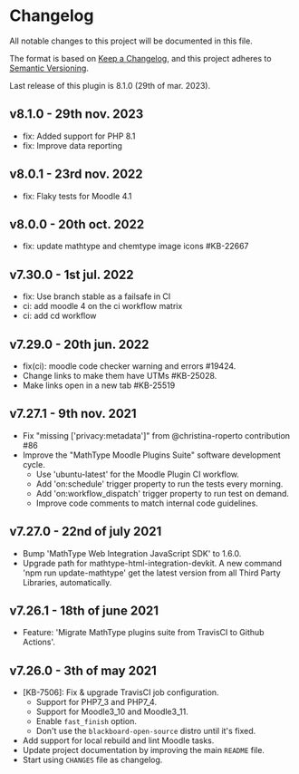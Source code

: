 # Changelog

All notable changes to this project will be documented in this file.

The format is based on [Keep a Changelog](https://keepachangelog.com/en/1.0.0/),
and this project adheres to [Semantic Versioning](https://semver.org/spec/v2.0.0.html).

Last release of this plugin is 8.1.0 (29th of mar. 2023).

## v8.1.0 - 29th nov. 2023
- fix: Added support for PHP 8.1
- fix: Improve data reporting

## v8.0.1 - 23rd nov. 2022
- fix: Flaky tests for Moodle 4.1

## v8.0.0 - 20th oct. 2022
- fix: update mathtype and chemtype image icons #KB-22667

## v7.30.0 - 1st jul. 2022
 - fix: Use branch stable as a failsafe in CI
 - ci: add moodle 4 on the ci workflow matrix
 - ci: add cd workflow

## v7.29.0 - 20th jun. 2022
- fix(ci): moodle code checker warning and errors #19424.
- Change links to make them have UTMs #KB-25028.
- Make links open in a new tab #KB-25519

## v7.27.1 - 9th nov. 2021
- Fix "missing ['privacy:metadata']" from @christina-roperto contribution #86
- Improve the "MathType Moodle Plugins Suite" software development cycle.
  - Use 'ubuntu-latest' for the Moodle Plugin CI workflow.
  - Add 'on:schedule' trigger property to run the tests every morning.
  - Add 'on:workflow_dispatch' trigger property to run test on demand.
  - Improve code comments to match internal code guidelines.

## v7.27.0 - 22nd of july 2021
- Bump 'MathType Web Integration JavaScript SDK' to 1.6.0.
- Upgrade path for mathtype-html-integration-devkit.
  A new command 'npm run update-mathtype' get the latest
  version from all Third Party Libraries, automatically.

## v7.26.1 - 18th of june 2021
- Feature: 'Migrate MathType plugins suite from TravisCI to Github Actions'.


## v7.26.0 - 3th of may 2021
- [KB-7506]: Fix & upgrade TravisCI job configuration.
  - Support for PHP7_3 and PHP7_4.
  - Support for Moodle3_10 and Moodle3_11.
  - Enable `fast_finish` option.
  - Don't use the `blackboard-open-source` distro until it's fixed.
- Add support for local rebuild and lint Moodle tasks.
- Update project documentation by improving the main `README` file.
- Start using `CHANGES` file as changelog.